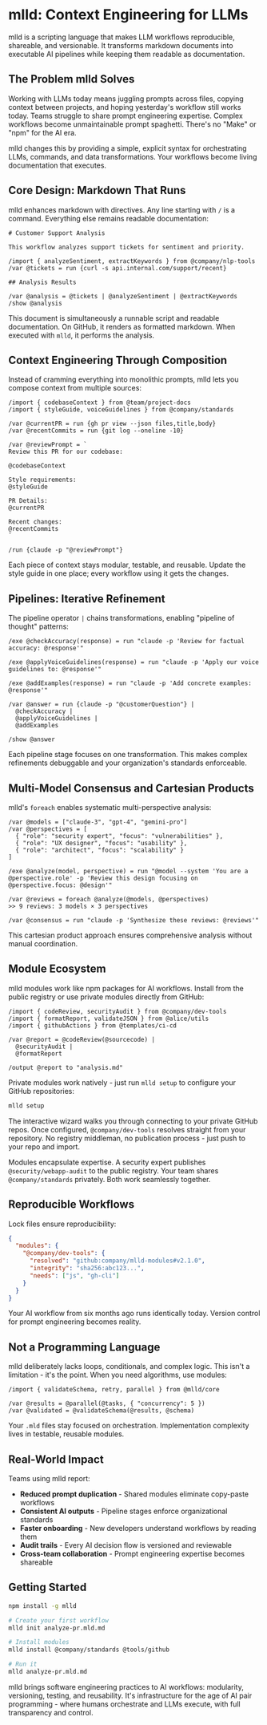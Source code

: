 # mlld: Context Engineering for LLMs

mlld is a scripting language that makes LLM workflows reproducible, shareable, and versionable. It transforms markdown documents into executable AI pipelines while keeping them readable as documentation.

## The Problem mlld Solves

Working with LLMs today means juggling prompts across files, copying context between projects, and hoping yesterday's workflow still works today. Teams struggle to share prompt engineering expertise. Complex workflows become unmaintainable prompt spaghetti. There's no "Make" or "npm" for the AI era.

mlld changes this by providing a simple, explicit syntax for orchestrating LLMs, commands, and data transformations. Your workflows become living documentation that executes.

## Core Design: Markdown That Runs

mlld enhances markdown with directives. Any line starting with `/` is a command. Everything else remains readable documentation:

```mlld
# Customer Support Analysis

This workflow analyzes support tickets for sentiment and priority.

/import { analyzeSentiment, extractKeywords } from @company/nlp-tools
/var @tickets = run {curl -s api.internal.com/support/recent}

## Analysis Results

/var @analysis = @tickets | @analyzeSentiment | @extractKeywords
/show @analysis
```

This document is simultaneously a runnable script and readable documentation. On GitHub, it renders as formatted markdown. When executed with `mlld`, it performs the analysis.

## Context Engineering Through Composition

Instead of cramming everything into monolithic prompts, mlld lets you compose context from multiple sources:

```mlld
/import { codebaseContext } from @team/project-docs
/import { styleGuide, voiceGuidelines } from @company/standards

/var @currentPR = run {gh pr view --json files,title,body}
/var @recentCommits = run {git log --oneline -10}

/var @reviewPrompt = `
Review this PR for our codebase:

@codebaseContext

Style requirements:
@styleGuide

PR Details:
@currentPR

Recent changes:
@recentCommits
`

/run {claude -p "@reviewPrompt"}
```

Each piece of context stays modular, testable, and reusable. Update the style guide in one place; every workflow using it gets the changes.

## Pipelines: Iterative Refinement

The pipeline operator `|` chains transformations, enabling "pipeline of thought" patterns:

```mlld
/exe @checkAccuracy(response) = run "claude -p 'Review for factual accuracy: @response'"

/exe @applyVoiceGuidelines(response) = run "claude -p 'Apply our voice guidelines to: @response'"

/exe @addExamples(response) = run "claude -p 'Add concrete examples: @response'"

/var @answer = run {claude -p "@customerQuestion"} |
  @checkAccuracy |
  @applyVoiceGuidelines |
  @addExamples

/show @answer
```

Each pipeline stage focuses on one transformation. This makes complex refinements debuggable and your organization's standards enforceable.

## Multi-Model Consensus and Cartesian Products

mlld's `foreach` enables systematic multi-perspective analysis:

```mlld
/var @models = ["claude-3", "gpt-4", "gemini-pro"]
/var @perspectives = [
  { "role": "security expert", "focus": "vulnerabilities" },
  { "role": "UX designer", "focus": "usability" },
  { "role": "architect", "focus": "scalability" }
]

/exe @analyze(model, perspective) = run "@model --system 'You are a @perspective.role' -p 'Review this design focusing on @perspective.focus: @design'"

/var @reviews = foreach @analyze(@models, @perspectives)
>> 9 reviews: 3 models × 3 perspectives

/var @consensus = run "claude -p 'Synthesize these reviews: @reviews'"
```

This cartesian product approach ensures comprehensive analysis without manual coordination.

## Module Ecosystem

mlld modules work like npm packages for AI workflows. Install from the public registry or use private modules directly from GitHub:

```mlld
/import { codeReview, securityAudit } from @company/dev-tools
/import { formatReport, validateJSON } from @alice/utils
/import { githubActions } from @templates/ci-cd

/var @report = @codeReview(@sourcecode) | 
  @securityAudit |
  @formatReport

/output @report to "analysis.md"
```

Private modules work natively - just run `mlld setup` to configure your GitHub repositories:

```bash
mlld setup
```

The interactive wizard walks you through connecting to your private GitHub repos. Once configured, `@company/dev-tools` resolves straight from your repository. No registry middleman, no publication process - just push to your repo and import.

Modules encapsulate expertise. A security expert publishes `@security/webapp-audit` to the public registry. Your team shares `@company/standards` privately. Both work seamlessly together.

## Reproducible Workflows

Lock files ensure reproducibility:

```json
{
  "modules": {
    "@company/dev-tools": {
      "resolved": "github:company/mlld-modules#v2.1.0",
      "integrity": "sha256:abc123...",
      "needs": ["js", "gh-cli"]
    }
  }
}
```

Your AI workflow from six months ago runs identically today. Version control for prompt engineering becomes reality.

## Not a Programming Language

mlld deliberately lacks loops, conditionals, and complex logic. This isn't a limitation - it's the point. When you need algorithms, use modules:

```mlld
/import { validateSchema, retry, parallel } from @mlld/core

/var @results = @parallel(@tasks, { "concurrency": 5 })
/var @validated = @validateSchema(@results, @schema)
```

Your `.mld` files stay focused on orchestration. Implementation complexity lives in testable, reusable modules.

## Real-World Impact

Teams using mlld report:
- **Reduced prompt duplication** - Shared modules eliminate copy-paste workflows
- **Consistent AI outputs** - Pipeline stages enforce organizational standards  
- **Faster onboarding** - New developers understand workflows by reading them
- **Audit trails** - Every AI decision flow is versioned and reviewable
- **Cross-team collaboration** - Prompt engineering expertise becomes shareable

## Getting Started

```bash
npm install -g mlld

# Create your first workflow
mlld init analyze-pr.mld.md

# Install modules
mlld install @company/standards @tools/github

# Run it
mlld analyze-pr.mld.md
```

mlld brings software engineering practices to AI workflows: modularity, versioning, testing, and reusability. It's infrastructure for the age of AI pair programming - where humans orchestrate and LLMs execute, with full transparency and control.